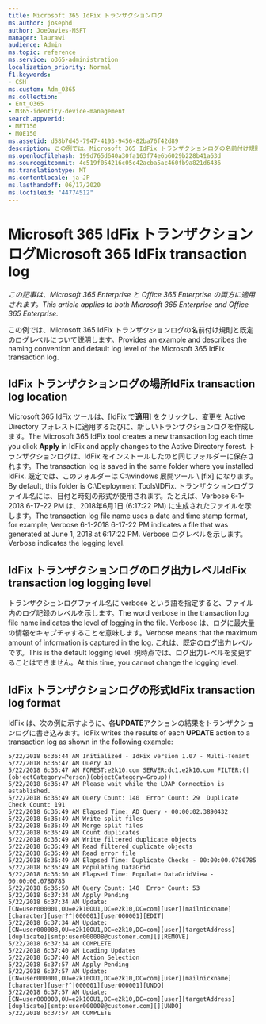 ```yaml
---
title: Microsoft 365 IdFix トランザクションログ
ms.author: josephd
author: JoeDavies-MSFT
manager: laurawi
audience: Admin
ms.topic: reference
ms.service: o365-administration
localization_priority: Normal
f1.keywords:
- CSH
ms.custom: Adm_O365
ms.collection:
- Ent_O365
- M365-identity-device-management
search.appverid:
- MET150
- MOE150
ms.assetid: d58b7d45-7947-4193-9456-82ba76f42d89
description: この例では、Microsoft 365 IdFix トランザクションログの名前付け規則と既定のログレベルについて説明します。
ms.openlocfilehash: 199d765d640a30fa163f74e6b6029b228b41a63d
ms.sourcegitcommit: 4c519f054216c05c42acba5ac460fb9a821d6436
ms.translationtype: MT
ms.contentlocale: ja-JP
ms.lasthandoff: 06/17/2020
ms.locfileid: "44774512"
---
```

# <a name="microsoft-365-idfix-transaction-log"></a><span data-ttu-id="be773-103">Microsoft 365 IdFix トランザクションログ</span><span class="sxs-lookup"><span data-stu-id="be773-103">Microsoft 365 IdFix transaction log</span></span>

<span data-ttu-id="be773-104">*この記事は、Microsoft 365 Enterprise と Office 365 Enterprise の両方に適用されます。*</span><span class="sxs-lookup"><span data-stu-id="be773-104">*This article applies to both Microsoft 365 Enterprise and Office 365 Enterprise.*</span></span>

<span data-ttu-id="be773-105">この例では、Microsoft 365 IdFix トランザクションログの名前付け規則と既定のログレベルについて説明します。</span><span class="sxs-lookup"><span data-stu-id="be773-105">Provides an example and describes the naming convention and default log level of the Microsoft 365 IdFix transaction log.</span></span>
  
## <a name="idfix-transaction-log-location"></a><span data-ttu-id="be773-106">IdFix トランザクションログの場所</span><span class="sxs-lookup"><span data-stu-id="be773-106">IdFix transaction log location</span></span>

<span data-ttu-id="be773-107">Microsoft 365 IdFix ツールは、[IdFix で**適用**] をクリックし、変更を Active Directory フォレストに適用するたびに、新しいトランザクションログを作成します。</span><span class="sxs-lookup"><span data-stu-id="be773-107">The Microsoft 365 IdFix tool creates a new transaction log each time you click **Apply** in IdFix and apply changes to the Active Directory forest.</span></span> <span data-ttu-id="be773-108">トランザクションログは、IdFix をインストールしたのと同じフォルダーに保存されます。</span><span class="sxs-lookup"><span data-stu-id="be773-108">The transaction log is saved in the same folder where you installed IdFix.</span></span> <span data-ttu-id="be773-109">既定では、このフォルダーは C:\windows 展開ツール \ [fix] になります。</span><span class="sxs-lookup"><span data-stu-id="be773-109">By default, this folder is C:\Deployment Tools\IDFix.</span></span> <span data-ttu-id="be773-110">トランザクションログファイル名には、日付と時刻の形式が使用されます。たとえば、Verbose 6-1-2018 6-17-22 PM は、2018年6月1日 (6:17:22 PM) に生成されたファイルを示します。</span><span class="sxs-lookup"><span data-stu-id="be773-110">The transaction log file name uses a date and time stamp format, for example, Verbose 6-1-2018 6-17-22 PM indicates a file that was generated at June 1, 2018 at 6:17:22 PM.</span></span> <span data-ttu-id="be773-111">Verbose ログレベルを示します。</span><span class="sxs-lookup"><span data-stu-id="be773-111">Verbose indicates the logging level.</span></span> 
  
## <a name="idfix-transaction-log-logging-level"></a><span data-ttu-id="be773-112">IdFix トランザクションログのログ出力レベル</span><span class="sxs-lookup"><span data-stu-id="be773-112">IdFix transaction log logging level</span></span>

<span data-ttu-id="be773-113">トランザクションログファイル名に verbose という語を指定すると、ファイル内のログ記録のレベルを示します。</span><span class="sxs-lookup"><span data-stu-id="be773-113">The word verbose in the transaction log file name indicates the level of logging in the file.</span></span> <span data-ttu-id="be773-114">Verbose は、ログに最大量の情報をキャプチャすることを意味します。</span><span class="sxs-lookup"><span data-stu-id="be773-114">Verbose means that the maximum amount of information is captured in the log.</span></span> <span data-ttu-id="be773-115">これは、既定のログ出力レベルです。</span><span class="sxs-lookup"><span data-stu-id="be773-115">This is the default logging level.</span></span> <span data-ttu-id="be773-116">現時点では、ログ出力レベルを変更することはできません。</span><span class="sxs-lookup"><span data-stu-id="be773-116">At this time, you cannot change the logging level.</span></span>
  
## <a name="idfix-transaction-log-format"></a><span data-ttu-id="be773-117">IdFix トランザクションログの形式</span><span class="sxs-lookup"><span data-stu-id="be773-117">IdFix transaction log format</span></span>

<span data-ttu-id="be773-118">IdFix は、次の例に示すように、各**UPDATE**アクションの結果をトランザクションログに書き込みます。</span><span class="sxs-lookup"><span data-stu-id="be773-118">IdFix writes the results of each **UPDATE** action to a transaction log as shown in the following example:</span></span>
  
```
5/22/2018 6:36:44 AM Initialized - IdFix version 1.07 - Multi-Tenant
5/22/2018 6:36:47 AM Query AD
5/22/2018 6:36:47 AM FOREST:e2k10.com SERVER:dc1.e2k10.com FILTER:(|(objectCategory=Person)(objectCategory=Group))
5/22/2018 6:36:47 AM Please wait while the LDAP Connection is established.
5/22/2018 6:36:49 AM Query Count: 140  Error Count: 29  Duplicate Check Count: 191
5/22/2018 6:36:49 AM Elapsed Time: AD Query - 00:00:02.3890432
5/22/2018 6:36:49 AM Write split files
5/22/2018 6:36:49 AM Merge split files
5/22/2018 6:36:49 AM Count duplicates
5/22/2018 6:36:49 AM Write filtered duplicate objects
5/22/2018 6:36:49 AM Read filtered duplicate objects
5/22/2018 6:36:49 AM Read error file
5/22/2018 6:36:49 AM Elapsed Time: Duplicate Checks - 00:00:00.0780785
5/22/2018 6:36:49 AM Populating DataGrid
5/22/2018 6:36:50 AM Elapsed Time: Populate DataGridView - 00:00:00.0780785
5/22/2018 6:36:50 AM Query Count: 140  Error Count: 53
5/22/2018 6:37:34 AM Apply Pending
5/22/2018 6:37:34 AM Update: [CN=user000001,OU=e2k10OU1,DC=e2k10,DC=com][user][mailnickname][character][user?^|000001][user000001][EDIT]
5/22/2018 6:37:34 AM Update: [CN=user000008,OU=e2k10OU1,DC=e2k10,DC=com][user][targetAddress][duplicate][smtp:user000008@customer.com][][REMOVE]
5/22/2018 6:37:34 AM COMPLETE
5/22/2018 6:37:40 AM Loading Updates
5/22/2018 6:37:40 AM Action Selection
5/22/2018 6:37:57 AM Apply Pending
5/22/2018 6:37:57 AM Update: [CN=user000001,OU=e2k10OU1,DC=e2k10,DC=com][user][mailnickname][character][user?^|000001][user000001][UNDO]
5/22/2018 6:37:57 AM Update: [CN=user000008,OU=e2k10OU1,DC=e2k10,DC=com][user][targetAddress][duplicate][smtp:user000008@customer.com][][UNDO]
5/22/2018 6:37:57 AM COMPLETE
```